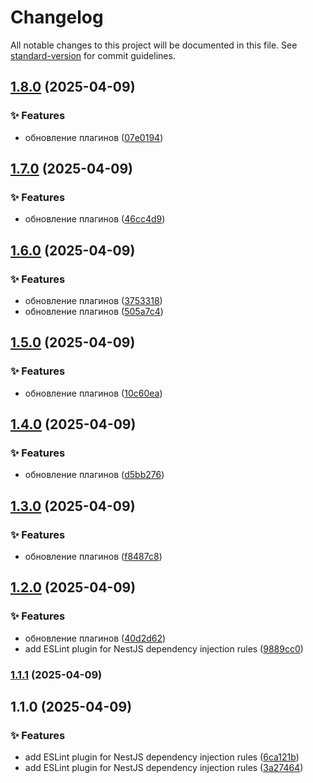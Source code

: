 # Changelog

All notable changes to this project will be documented in this file. See [standard-version](https://github.com/conventional-changelog/standard-version) for commit guidelines.

## [1.8.0](https://github.com/Lomtiqkqkq/eslint-custom-plugins/compare/v1.7.0...v1.8.0) (2025-04-09)


### ✨ Features

* обновление плагинов ([07e0194](https://github.com/Lomtiqkqkq/eslint-custom-plugins/commit/07e01940c062afe13bd9bb4f46e051ed69e8bb37))

## [1.7.0](https://github.com/Lomtiqkqkq/eslint-custom-plugins/compare/v1.6.0...v1.7.0) (2025-04-09)


### ✨ Features

* обновление плагинов ([46cc4d9](https://github.com/Lomtiqkqkq/eslint-custom-plugins/commit/46cc4d9a02793bf4597715db68a8b1169bf77884))

## [1.6.0](https://github.com/Lomtiqkqkq/eslint-custom-plugins/compare/v1.5.0...v1.6.0) (2025-04-09)


### ✨ Features

* обновление плагинов ([3753318](https://github.com/Lomtiqkqkq/eslint-custom-plugins/commit/3753318db7f4949d70acf7a4a5ba1eb7434dcf92))
* обновление плагинов ([505a7c4](https://github.com/Lomtiqkqkq/eslint-custom-plugins/commit/505a7c4fb5efc92f6d306cc00edece139706a670))

## [1.5.0](https://github.com/Lomtiqkqkq/eslint-custom-plugins/compare/v1.4.0...v1.5.0) (2025-04-09)


### ✨ Features

* обновление плагинов ([10c60ea](https://github.com/Lomtiqkqkq/eslint-custom-plugins/commit/10c60eaedc618316ee3d7f175d115e6aa7e0b437))

## [1.4.0](https://github.com/Lomtiqkqkq/eslint-custom-plugins/compare/v1.3.0...v1.4.0) (2025-04-09)


### ✨ Features

* обновление плагинов ([d5bb276](https://github.com/Lomtiqkqkq/eslint-custom-plugins/commit/d5bb276df4357422e0c235bf1b1c09479e49b34a))

## [1.3.0](https://github.com/Lomtiqkqkq/eslint-custom-plugins/compare/v1.2.0...v1.3.0) (2025-04-09)


### ✨ Features

* обновление плагинов ([f8487c8](https://github.com/Lomtiqkqkq/eslint-custom-plugins/commit/f8487c89046a750b2360687b68cd14778d5e8d6f))

## [1.2.0](https://github.com/Lomtiqkqkq/eslint-custom-plugins/compare/v1.1.1...v1.2.0) (2025-04-09)


### ✨ Features

* обновление плагинов ([40d2d62](https://github.com/Lomtiqkqkq/eslint-custom-plugins/commit/40d2d623edf07fd49b38acaab14705b58c829c40))
* add ESLint plugin for NestJS dependency injection rules ([9889cc0](https://github.com/Lomtiqkqkq/eslint-custom-plugins/commit/9889cc053d4a76af83a0d547bd20cc01408026bd))

### [1.1.1](https://github.com/Lomtiqkqkq/eslint-custom-plugins/compare/v1.1.0...v1.1.1) (2025-04-09)

## 1.1.0 (2025-04-09)


### ✨ Features

* add ESLint plugin for NestJS dependency injection rules ([6ca121b](https://github.com/Lomtiqkqkq/eslint-custom-plugins/commit/6ca121bd202145ac750a4887a8cc46ff30541078))
* add ESLint plugin for NestJS dependency injection rules ([3a27464](https://github.com/Lomtiqkqkq/eslint-custom-plugins/commit/3a2746479349a6cfed903690cc5f0829e133ad29))
